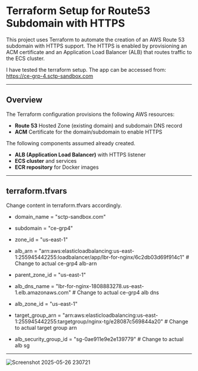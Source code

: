 
# Terraform Setup for Route53 Subdomain with HTTPS
This project uses Terraform to automate the creation of an AWS Route 53 subdomain with HTTPS support. The HTTPS is enabled by provisioning an ACM certificate and an Application Load Balancer (ALB) that routes traffic to the ECS cluster.

I have tested the terraform setup. The app can be accessed from: https://ce-grp-4.sctp-sandbox.com

---

## Overview

The Terraform configuration provisions the following AWS resources:
- **Route 53** Hosted Zone (existing domain) and subdomain DNS record
- **ACM** Certificate for the domain/subdomain to enable HTTPS

The following components assumed already created.
- **ALB (Application Load Balancer)** with HTTPS listener
- **ECS cluster** and services 
- **ECR repository** for Docker images

---


## terraform.tfvars 
Change content in terraform.tfvars accordingly.

- domain_name          = "sctp-sandbox.com"
- subdomain            = "ce-grp4"
- zone_id              = "us-east-1"
- alb_arn              = "arn:aws:elasticloadbalancing:us-east-1:255945442255:loadbalancer/app/lbr-for-nginx/6c2db03d69f914c1" # Change to actual ce-grp4 alb-arn
- parent_zone_id       = "us-east-1"
- alb_dns_name         = "lbr-for-nginx-1808883278.us-east-1.elb.amazonaws.com" # Change to actual ce-grp4 alb dns
- alb_zone_id          = "us-east-1"

- target_group_arn      = "arn:aws:elasticloadbalancing:us-east-1:255945442255:targetgroup/nginx-tg/e28087c569844a20" # Change to actual target group arn
- alb_security_group_id = "sg-0ae911e9e2e139779" # Change to actual alb sg


---

![Screenshot 2025-05-26 230721](https://github.com/user-attachments/assets/5de1f742-cc24-4836-9b7c-91e7e69d0bdd)

